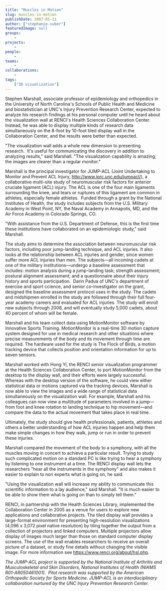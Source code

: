 ```yaml
---
title: "Muscles in Motion"
slug: muscles-in-motion
publishDate: 2007-05-11
author: ["stephanie-suber"]
featuredImage: null
groups:
    - 
projects:
    - 
people:
    - 
teams: 
    - 
collaborations:
    - 
tags:
    ["3D visualization"]
---
```

Stephen Marshall, associate professor of epidemiology and orthopedics in the University of North Carolina's Schools of Public Health and Medicine and biostatistician at UNC's Injury Prevention Research Center, expected to analyze his research findings at his personal computer until he heard about the visualization wall at RENCI's Health Sciences Collaboration Center.
Instead, he was able to display multiple kinds of research data simultaneously on the 8-foot by 10-foot tiled display wall in the Collaboration Center, and the results were better than expected.

"The visualization wall adds a whole new dimension to presenting research.  It's useful for communicating the discovery in addition to analyzing results," said Marshall. "The visualization capability is amazing; the images are clearer than a regular monitor."

Marshall is the principal investigator for JUMP-ACL (Joint Undertaking to Monitor and Prevent ACL Injury, http://www.iprc.unc.edu/jumpacl/), a collaborative multi-site study of neuromuscular risk factors for anterior cruciate ligament (ACL) injury. The ACL is one of the four main ligaments surrounding the knee, and tears or ruptures of this ligament are common in athletes, especially female athletes.  Funded through a grant by the National Institutes of Health, the study includes subjects from the U.S. Military Academy in West Point, NY, the Naval Academy in Annapolis, MD, and the Air Force Academy in Colorado Springs, CO.

"With assistance from the U.S. Department of Defense, this is the first time these institutions have collaborated on an epidemiologic study," said Marshall.

The study aims to determine the association between neuromuscular risk factors, including poor jump-landing technique, and ACL injuries. It also looks at the relationship between ACL injuries and gender, since women suffer more ACL injuries than men. The subjects—all incoming cadets at one of the military institutions—undergo a baseline assessment that includes: motion analysis during a jump-landing task; strength assessment; postural alignment assessment; and a questionnaire about their injury history and sports participation.  Darin Padua of UNC's department of exercise and sport ccience, and senior co-investigator on the grant, designed the baseline assessment protocol uses in the study.
The cadets and midshipmen enrolled in the study are followed through their full four-year academy careers and evaluated for ACL injuries. The study will enroll new subjects through 2008, and will eventually study 5,000 cadets, about 40 percent of whom will be female.

Marshall and his team collect data using MotionMonitor software by Innovative Sports Training. MotionMonitor is a real-time 3D motion capture system designed for use in medical research and other situations where precise measurements of the body and its movement through time are required. The hardware used for the study is The Flock of Birds, a motion tracking device that collects position and orientation
information for up to seven sensors.

Marshall worked with Hong Yi, the RENCI senior visualization programmer at the Health Sciences Collaboration Center, to port MotionMonitor from the desktop to the display wall, and their efforts were largely successful. Whereas with the desktop version of the software, he could view either statistical data or motions captured via the tracking devices, Marshall is now able to view the images and a wide range of statistical data simultaneously on the visualization wall. For example, Marshall and his colleagues can now view a multitude of parameters involved in a jump—from foot and knee rotation to landing technique to hip movement—and compare the data to the actual movement that takes place in real time.

Ultimately, the study should give health professionals, patients, athletes and others a better understanding of how ACL injuries happen and help them make simple changes in how they walk, jump or run in order to prevent these injuries.

Marshall compared the movement of the body to a symphony, with all the muscles moving in concert to achieve a particular result. Trying to study such complicated motion on a standard PC is like trying to hear a symphony by listening to one instrument at a time. The RENCI display wall lets the researchers "hear all the instruments in the symphony" and also makes it easier to explain to non experts what is going on, he said.

"Using the visualization wall will increase my ability to communicate this scientific information to a lay audience," said Marshall. "It is much easier to be able to show them what is going on than to simply tell them."

RENCI, in partnership with the Health Sciences Library, implemented the Collaboration Center in 2005 as a venue for users to explore new applications and collaborative projects. The tiled display wall provides a large-format environment for presenting high-resolution visualizations (4,096 x 3,072 pixel native resolution) by tiling together the output from a collection of projectors and linked computers. Multiple projectors allow display of images much larger than those on standard computer display screens. The use of the wall enables researchers to receive an overall picture of a dataset, or study fine details without changing the visible image. For more information see https://www.renci.org/about/hsl.php.

<em>The JUMP-ACL project is supported by the National Institute of Arthritis and Musculoskeletal and Skin Disorders, National Institutes of Health (NIAMS R01-AR050461001).  Pilot research was supported by the American Orthopedic Society for Sports Medicine. JUMP-ACL is an interdisciplinary collaboration nurtured by the UNC Injury Prevention Research Center.</em>
